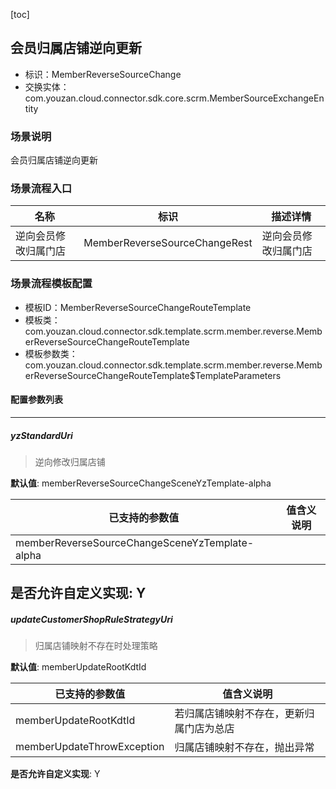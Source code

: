 [toc]

## 会员归属店铺逆向更新
- 标识：MemberReverseSourceChange
- 交换实体：com.youzan.cloud.connector.sdk.core.scrm.MemberSourceExchangeEntity
### 场景说明
会员归属店铺逆向更新
### 场景流程入口

名称 | 标识 | 描述详情
---|---|---
逆向会员修改归属门店 | MemberReverseSourceChangeRest | 逆向会员修改归属门店

### 场景流程模板配置
- 模板ID：MemberReverseSourceChangeRouteTemplate
- 模板类：com.youzan.cloud.connector.sdk.template.scrm.member.reverse.MemberReverseSourceChangeRouteTemplate
- 模板参数类：com.youzan.cloud.connector.sdk.template.scrm.member.reverse.MemberReverseSourceChangeRouteTemplate$TemplateParameters

#### 配置参数列表

---
##### yzStandardUri
> 逆向修改归属店铺

**默认值**: memberReverseSourceChangeSceneYzTemplate-alpha

已支持的参数值 | 值含义说明
---|---
memberReverseSourceChangeSceneYzTemplate-alpha | 

**是否允许自定义实现**: Y
---
##### updateCustomerShopRuleStrategyUri
> 归属店铺映射不存在时处理策略

**默认值**: memberUpdateRootKdtId

已支持的参数值 | 值含义说明
---|---
memberUpdateRootKdtId | 若归属店铺映射不存在，更新归属门店为总店
memberUpdateThrowException | 归属店铺映射不存在，抛出异常

**是否允许自定义实现**: Y

